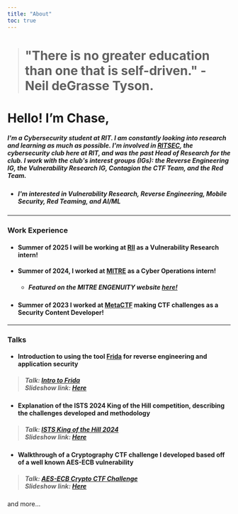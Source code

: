 ```yaml
---
title: "About"
toc: true
---
```


> # "There is no greater education than one that is self-driven." - Neil deGrasse Tyson. 

# Hello! I’m Chase,

##### I'm a Cybersecurity student at RIT. I am constantly looking into research and learning as much as possible. I'm involved in [RITSEC](https://www.ritsec.club/), the cybersecurity club here at RIT, and was the past Head of Research for the club. I work with the club's interest groups (IGs): the Reverse Engineering IG, the Vulnerability Research IG, Contagion the CTF Team, and the Red Team.

- ##### I'm interested in Vulnerability Research, Reverse Engineering, Mobile Security, Red Teaming, and AI/ML

---

### Work Experience

- #### Summer of 2025 I will be working at [RII](https://www.researchinnovations.com/) as a Vulnerability Research intern! 

- #### Summer of 2024, I worked at [MITRE](https://www.mitre.org/) as a Cyber Operations intern!
    - ##### Featured on the MITRE ENGENUITY website <strong>[here!](https://mitre-engenuity.org/news-insights/blog/behind-the-attack-chase-killorin/)</strong>


- #### Summer of 2023 I worked at [MetaCTF](https://metactf.com/) making CTF challenges as a Security Content Developer!

---

### Talks

- #### Introduction to using the tool [Frida](https://frida.re/) for reverse engineering and application security
> ##### Talk: [Intro to Frida](https://www.youtube.com/watch?v=Ly8LkivQ9gk) <br> Slideshow link: [Here](https://docs.google.com/presentation/d/1DWb94hHsf7eMKNit7smIwDAg9F7TVMf4s_mT4Y2mgqw/edit?usp=sharing)

- #### Explanation of the ISTS 2024 King of the Hill competition, describing the challenges developed and methodology
> ##### Talk: [ISTS King of the Hill 2024](https://www.youtube.com/watch?v=h4wIQWE1IpM) <br> Slideshow link: [Here](https://docs.google.com/presentation/d/1YVBVGZY8kicevQhzuYZJtV7xBgsl9gNXz6BGNTU76ho/edit?usp=sharing)

- #### Walkthrough of a Cryptography CTF challenge I developed based off of a well known AES-ECB vulnerability
> ##### Talk: [AES-ECB Crypto CTF Challenge](https://www.youtube.com/watch?v=UxpltjIMIbI) <br> Slideshow link: [Here](https://docs.google.com/presentation/d/12Nfg-KemE-szWDBwbmyIkdl0HlQmx1UkE_WLWGqvh_Y/edit?usp=sharing)

and more...
